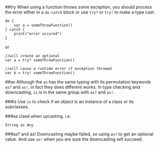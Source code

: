 ##try
When using a function throws some exception, you should process the error either in a `do-catch` block or use `try?` or `try!` to make a type cast.

    do {
        var a = someThrowFunction()
    } catch {
        print("error occured")
    }
or 
    
    //will create an optional
    var a = try? someThrowFunction()
    
    //will cause a runtime error if exception throwed
    var b = try! someThrowFunction()
    
##as
Although the `as` has the same typing with its permutation keywords `as?` and `as!`, in fact they does different works.
In type checking and downcasting, `is` is in the same group with `as?` and `as!`.

###is
Use `is` to check if an object is an instance of a class or its subclasses.

###as
Used when upcasting.
i.e. 

    String as Any
###as? and as!
Downcasting maybe failed, so using `as?` to get an optional value.
And use `as!` when you are sure the downcasting will succeed.



